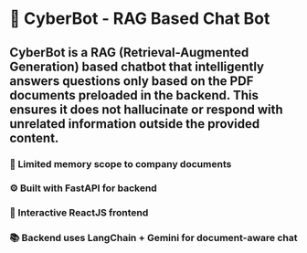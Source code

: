# 🧠 CyberBot - RAG Based Chat Bot
## CyberBot is a RAG (Retrieval-Augmented Generation) based chatbot that intelligently answers questions only based on the PDF documents preloaded in the backend. This ensures it does not hallucinate or respond with unrelated information outside the provided content.

### 🔐 Limited memory scope to company documents

### ⚙️ Built with FastAPI for backend

### 💬 Interactive ReactJS frontend

### 📚 Backend uses LangChain + Gemini for document-aware chat

